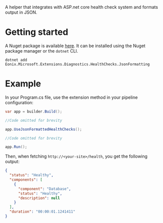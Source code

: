 A helper that integrates with ASP.net core health check system and formats output in JSON.

# Getting started

A Nuget package is available [here](https://www.nuget.org/packages/Eonix.Microsoft.Extensions.Diagnostics.HealthChecks.JsonFormatting/1.0.0). It can be installed using the Nuget package manager or the `dotnet` CLI.

`dotnet add Eonix.Microsoft.Extensions.Diagnostics.HealthChecks.JsonFormatting`

# Example

In your Program.cs file, use the extension method in your pipeline configuration: 

```csharp
var app = builder.Build();

//Code omitted for brevity

app.UseJsonFormattedHealthChecks();

//Code omitted for brevity

app.Run();
```

Then, when fetching `http://<your-site>/health`, you get the following output:

```json
{
  "status": "Healthy",
  "components": [
    {
      "component": "Database",
      "status": "Healthy",
      "description": null
    }
  ],
  "duration": "00:00:01.1241411"
}
```
